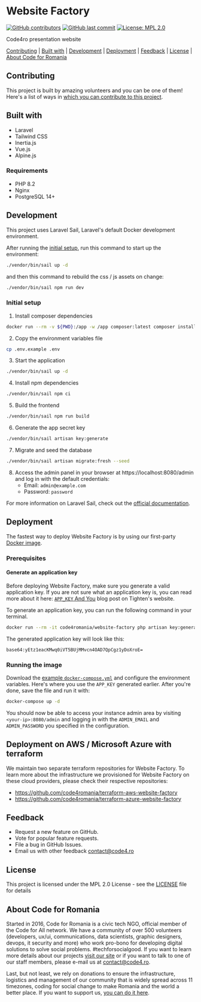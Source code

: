 # Website Factory

[![GitHub contributors](https://img.shields.io/github/contributors/code4romania/website-factory.svg?style=for-the-badge)](https://github.com/code4romania/website-factory/graphs/contributors) [![GitHub last commit](https://img.shields.io/github/last-commit/code4romania/website-factory.svg?style=for-the-badge)](https://github.com/code4romania/website-factory/commits/master) [![License: MPL 2.0](https://img.shields.io/badge/license-MPL%202.0-brightgreen.svg?style=for-the-badge)](https://opensource.org/licenses/MPL-2.0)

Code4ro presentation website

[Contributing](#contributing) | [Built with](#built-with) | [Development](#development) | [Deployment](#deployment) | [Feedback](#feedback) | [License](#license) | [About Code for Romania](#about-code-for-romania)

## Contributing

This project is built by amazing volunteers and you can be one of them! Here's a list of ways in [which you can contribute to this project](https://github.com/code4romania/.github/blob/main/CONTRIBUTING.md).

## Built with
-   Laravel
-   Tailwind CSS
-   Inertia.js
-   Vue.js
-   Alpine.js

### Requirements
-   PHP 8.2
-   Nginx
-   PostgreSQL 14+

## Development
This project uses Laravel Sail, Laravel's default Docker development environment.

After running the [initial setup](#initial-setup), run this command to start up the environment:
```sh
./vendor/bin/sail up -d
```

and then this command to rebuild the css / js assets on change:

```sh
./vendor/bin/sail npm run dev
```

### Initial setup

1. Install composer dependencies
```sh
docker run --rm -v ${PWD}:/app -w /app composer:latest composer install --ignore-platform-reqs --no-scripts --no-interaction --prefer-dist --optimize-autoloader
```

2. Copy the environment variables file
```sh
cp .env.example .env
```

3. Start the application
```sh
./vendor/bin/sail up -d
```

4. Install npm dependencies
```sh
./vendor/bin/sail npm ci
```

5. Build the frontend
```sh
./vendor/bin/sail npm run build
```

6. Generate the app secret key
```sh
./vendor/bin/sail artisan key:generate
```

7. Migrate and seed the database
```sh
./vendor/bin/sail artisan migrate:fresh --seed
```

8. Access the admin panel in your browser at https://localhost:8080/admin and log in with the default credentials:
   - Email: `admin@example.com`
   - Password: `password`

For more information on Laravel Sail, check out the [official documentation](https://laravel.com/docs/10.x/sail).

## Deployment

The fastest way to deploy Website Factory is by using our first-party [Docker image](https://hub.docker.com/r/code4romania/website-factory).

### Prerequisites

#### Generate an application key

Before deploying Website Factory, make sure you generate a valid application key. If you are not sure what an application key is, you can read more about it here: [`APP_KEY` And You](https://tighten.com/blog/app-key-and-you/) blog post on Tighten's website.

To generate an application key, you can run the following command in your terminal.

```sh
docker run --rm -it code4romania/website-factory php artisan key:generate --show
```

The generated application key will look like this:

```
base64:yEtz1eacKMwq0iVT5BUjMMvcn4OAD7QpCgz1yDoXroE=
```

### Running the image

Download the [example `docker-compose.yml`](docs/examples/docker-compose.yml) and configure the environment variables. Here's where you use the `APP_KEY` generated earlier. After you're done, save the file and run it with:

```sh
docker-compose up -d
```

You should now be able to access your instance admin area by visiting `<your-ip>:8080/admin` and logging in with the `ADMIN_EMAIL` and `ADMIN_PASSWORD` you specified in the configuration.


## Deployment on AWS / Microsoft Azure with terraform

We maintain two separate terraform repositories for Website Factory. To learn more about the infrastructure we provisioned for Website Factory on these cloud providers, please check their respective repositories:
- https://github.com/code4romania/terraform-aws-website-factory
- https://github.com/code4romania/terraform-azure-website-factory


## Feedback

-   Request a new feature on GitHub.
-   Vote for popular feature requests.
-   File a bug in GitHub Issues.
-   Email us with other feedback contact@code4.ro

## License

This project is licensed under the MPL 2.0 License - see the [LICENSE](LICENSE) file for details

## About Code for Romania

Started in 2016, Code for Romania is a civic tech NGO, official member of the Code for All network. We have a community of over 500 volunteers (developers, ux/ui, communications, data scientists, graphic designers, devops, it security and more) who work pro-bono for developing digital solutions to solve social problems. #techforsocialgood. If you want to learn more details about our projects [visit our site](https://www.code4.ro/en/) or if you want to talk to one of our staff members, please e-mail us at contact@code4.ro.

Last, but not least, we rely on donations to ensure the infrastructure, logistics and management of our community that is widely spread across 11 timezones, coding for social change to make Romania and the world a better place. If you want to support us, [you can do it here](https://code4.ro/en/donate/).

